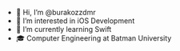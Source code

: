 - 👋 Hi, I’m @burakozzdmr
- 👀 I’m interested in iOS Development
- 🌱 I’m currently learning Swift
- 🎓 Computer Engineering at Batman University


<!---
burakozzdmr/burakozzdmr is a ✨ special ✨ repository because its `README.md` (this file) appears on your GitHub profile.
You can click the Preview link to take a look at your changes.
--->
